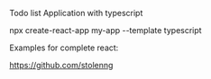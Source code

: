 Todo list Application with typescript


npx create-react-app my-app --template typescript

Examples for complete react:

https://github.com/stolenng

